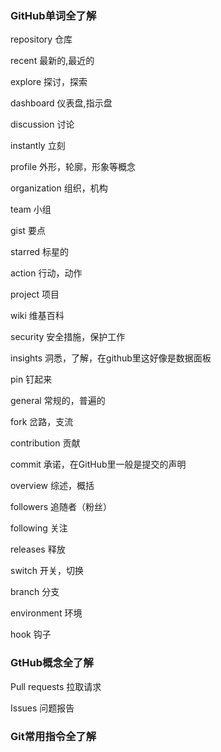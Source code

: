 ### GitHub单词全了解

repository	仓库

recent	最新的,最近的

explore	探讨，探索

dashboard	仪表盘,指示盘

discussion	讨论

instantly	立刻

profile 外形，轮廓，形象等概念

organization	组织，机构

team	小组

gist	要点

starred	标星的

action	行动，动作

project	项目

wiki	维基百科

security	安全措施，保护工作

insights	洞悉，了解，在github里这好像是数据面板

pin	钉起来

general	常规的，普遍的

fork	岔路，支流

contribution	贡献

commit	承诺，在GitHub里一般是提交的声明

overview	综述，概括

followers	追随者（粉丝）

following 关注

releases	释放

switch	开关，切换

branch	分支

environment	环境

hook	钩子

### GtHub概念全了解

Pull requests	拉取请求

Issues	问题报告



### Git常用指令全了解
